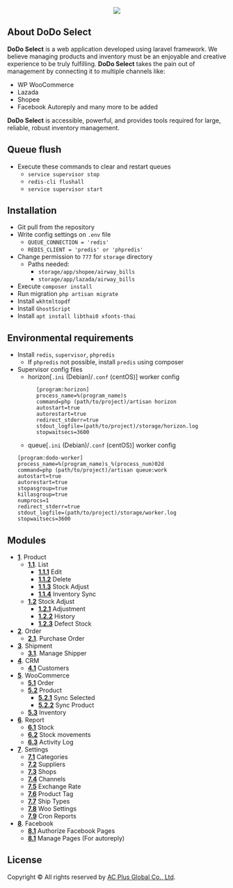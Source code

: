 <p align="center"><a href="https://dev.dodoselect.com" target="_blank"><img src="https://dev.dodoselect.com/img/dodoselect.png"></a></p>

## About DoDo Select

<strong>DoDo Select</strong> is a web application developed using laravel framework. We believe managing products and inventory must be an enjoyable and creative experience to be truly fulfilling. <strong>DoDo Select</strong> takes the pain out of management by connecting it to multiple channels like:

- WP WooCommerce
- Lazada
- Shopee
- Facebook Autoreply and many more to be added

<strong>DoDo Select</strong> is accessible, powerful, and provides tools required for large, reliable, robust inventory management.
## Queue flush
- Execute these commands to clear and restart queues
  - `service supervisor stop`
  - `redis-cli flushall`
  - `service supervisor start`
## Installation
 - Git pull from the repository
 - Write config settings on `.env` file
    - `QUEUE_CONNECTION = 'redis'`
    - `REDIS_CLIENT = 'predis' or 'phpredis'`
 - Change permission to `777` for `storage` directory
   - Paths needed: 
     - `storage/app/shopee/airway_bills`
     - `storage/app/lazada/airway_bills`
 - Execute `composer install`
 - Run migration `php artisan migrate`
 - Install `wkhtmltopdf`
 - Install `GhostScript`
 - Install `apt install libthai0 xfonts-thai`

## Environmental requirements
- Install `redis`, `supervisor`, `phpredis`
    - If `phpredis` not possible, install `predis` using composer
- Supervisor config files
    - horizon[`.ini` (Debian)/`.conf` (centOS)] worker config
  ```shell script
        [program:horizon]
        process_name=%(program_name)s
        command=php (path/to/project)/artisan horizon
        autostart=true
        autorestart=true
        redirect_stderr=true
        stdout_logfile=(path/to/project)/storage/horizon.log
        stopwaitsecs=3600
  ```
  - queue[`.ini` (Debian)/`.conf` (centOS)] worker config
  ```shell script
  [program:dodo-worker]
  process_name=%(program_name)s_%(process_num)02d
  command=php (path/to/project)/artisan queue:work
  autostart=true
  autorestart=true
  stopasgroup=true
  killasgroup=true
  numprocs=1
  redirect_stderr=true
  stdout_logfile=(path/to/project)/storage/worker.log
  stopwaitsecs=3600
  ```
## Modules

- [**1**](). Product
    - [**1.1**](). List
        - [**1.1.1**]() Edit
        - [**1.1.2**]() Delete
        - [**1.1.3**]() Stock Adjust
        - [**1.1.4**]() Inventory Sync
    - [**1.2**]() Stock Adjust
        - [**1.2.1**]() Adjustment
        - [**1.2.2**]() History
        - [**1.2.3**]() Defect Stock
- [**2**](). Order
    - [**2.1**](). Purchase Order
- [**3**](). Shipment
    - [**3.1**](). Manage Shipper
- [**4**](). CRM
    - [**4.1**]() Customers
- [**5**](). WooCommerce
    - [**5.1**]() Order
    - [**5.2**]() Product
        - [**5.2.1**]() Sync Selected
        - [**5.2.2**]() Sync Product
    - [**5.3**]() Inventory
- [**6**](). Report 
    - [**6.1**]() Stock
    - [**6.2**]() Stock movements
    - [**6.3**]() Activity Log
- [**7**](). Settings
    - [**7.1**]() Categories
    - [**7.2**]() Suppliers
    - [**7.3**]() Shops
    - [**7.4**]() Channels
    - [**7.5**]() Exchange Rate
    - [**7.6**]() Product Tag
    - [**7.7**]() Ship Types
    - [**7.8**]() Woo Settings
    - [**7.9**]() Cron Reports
- [**8**](). Facebook 
    - [**8.1**]() Authorize Facebook Pages
    - [**8.1**]() Manage Pages (For autoreply)
## License

Copyright &copy; All rights reserved by <a href="https://www.acplusglobal.com">AC Plus Global Co., Ltd</a>.
